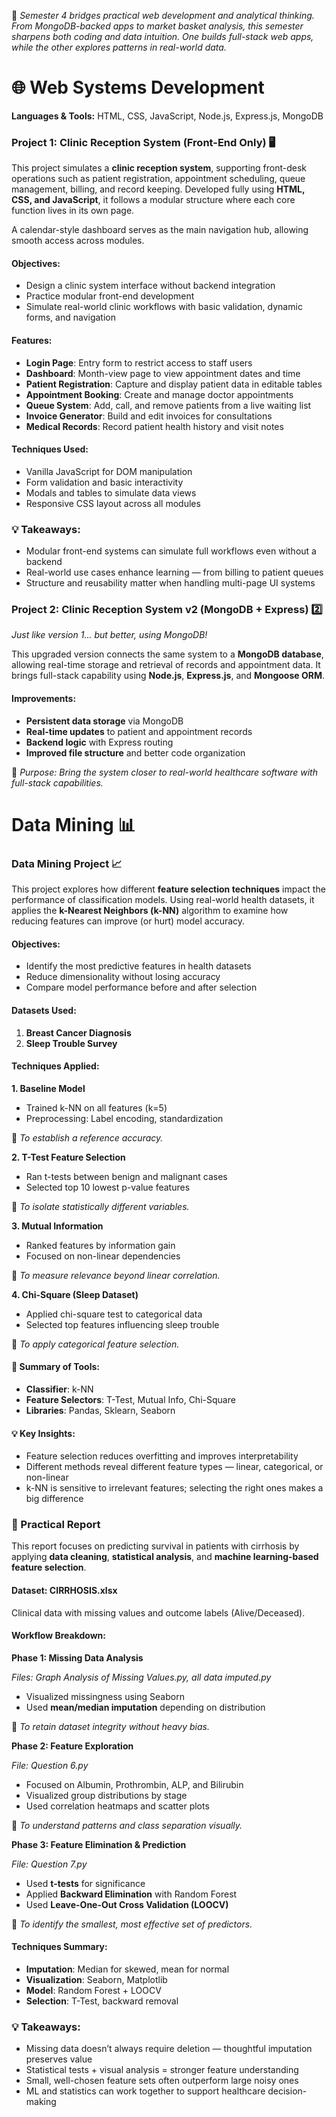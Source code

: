 🧩 *Semester 4 bridges practical web development and analytical thinking. From MongoDB-backed apps to market basket analysis, this semester sharpens both coding and data intuition. One builds full-stack web apps, while the other explores patterns in real-world data.*

# 🌐 Web Systems Development

**Languages & Tools:** HTML, CSS, JavaScript, Node.js, Express.js, MongoDB


###  Project 1: Clinic Reception System (Front-End Only) 🖥️

This project simulates a **clinic reception system**, supporting front-desk operations such as patient registration, appointment scheduling, queue management, billing, and record keeping. Developed fully using **HTML, CSS, and JavaScript**, it follows a modular structure where each core function lives in its own page.

A calendar-style dashboard serves as the main navigation hub, allowing smooth access across modules.

#### Objectives:

* Design a clinic system interface without backend integration
* Practice modular front-end development
* Simulate real-world clinic workflows with basic validation, dynamic forms, and navigation

#### Features:

* **Login Page**: Entry form to restrict access to staff users
* **Dashboard**: Month-view page to view appointment dates and time
* **Patient Registration**: Capture and display patient data in editable tables
* **Appointment Booking**: Create and manage doctor appointments
* **Queue System**: Add, call, and remove patients from a live waiting list
* **Invoice Generator**: Build and edit invoices for consultations
* **Medical Records**: Record patient health history and visit notes

#### Techniques Used:

* Vanilla JavaScript for DOM manipulation
* Form validation and basic interactivity
* Modals and tables to simulate data views
* Responsive CSS layout across all modules

### 💡 Takeaways:

* Modular front-end systems can simulate full workflows even without a backend
* Real-world use cases enhance learning — from billing to patient queues
* Structure and reusability matter when handling multi-page UI systems


### Project 2: Clinic Reception System v2 (MongoDB + Express) 2️⃣ 

*Just like version 1... but better, using MongoDB!*

This upgraded version connects the same system to a **MongoDB database**, allowing real-time storage and retrieval of records and appointment data. It brings full-stack capability using **Node.js**, **Express.js**, and **Mongoose ORM**.

#### Improvements:

* **Persistent data storage** via MongoDB
* **Real-time updates** to patient and appointment records
* **Backend logic** with Express routing
* **Improved file structure** and better code organization

📌 *Purpose: Bring the system closer to real-world healthcare software with full-stack capabilities.*


# Data Mining 📊

### Data Mining Project 📈 

This project explores how different **feature selection techniques** impact the performance of classification models. Using real-world health datasets, it applies the **k-Nearest Neighbors (k-NN)** algorithm to examine how reducing features can improve (or hurt) model accuracy.

#### Objectives:

* Identify the most predictive features in health datasets
* Reduce dimensionality without losing accuracy
* Compare model performance before and after selection

#### Datasets Used:

1. **Breast Cancer Diagnosis**
2. **Sleep Trouble Survey**

#### Techniques Applied:

**1. Baseline Model**

* Trained k-NN on all features (k=5)
* Preprocessing: Label encoding, standardization
  
📌 *To establish a reference accuracy.*

**2. T-Test Feature Selection**

* Ran t-tests between benign and malignant cases
* Selected top 10 lowest p-value features
  
📌 *To isolate statistically different variables.*

**3. Mutual Information**

* Ranked features by information gain
* Focused on non-linear dependencies
  
📌 *To measure relevance beyond linear correlation.*

**4. Chi-Square (Sleep Dataset)**

* Applied chi-square test to categorical data
* Selected top features influencing sleep trouble
  
📌 *To apply categorical feature selection.*

#### 🔧 Summary of Tools:

* **Classifier**: k-NN
* **Feature Selectors**: T-Test, Mutual Info, Chi-Square
* **Libraries**: Pandas, Sklearn, Seaborn

#### 💡 Key Insights:

* Feature selection reduces overfitting and improves interpretability
* Different methods reveal different feature types — linear, categorical, or non-linear
* k-NN is sensitive to irrelevant features; selecting the right ones makes a big difference


### 🧪 Practical Report

This report focuses on predicting survival in patients with cirrhosis by applying **data cleaning**, **statistical analysis**, and **machine learning-based feature selection**.

#### Dataset: CIRRHOSIS.xlsx

Clinical data with missing values and outcome labels (Alive/Deceased).

#### Workflow Breakdown:

**Phase 1: Missing Data Analysis**

*Files: Graph Analysis of Missing Values.py, all data imputed.py*

* Visualized missingness using Seaborn
* Used **mean/median imputation** depending on distribution
  
📌 *To retain dataset integrity without heavy bias.*

**Phase 2: Feature Exploration**

*File: Question 6.py*

* Focused on Albumin, Prothrombin, ALP, and Bilirubin
* Visualized group distributions by stage
* Used correlation heatmaps and scatter plots
  
📌 *To understand patterns and class separation visually.*

**Phase 3: Feature Elimination & Prediction**

*File: Question 7.py*

* Used **t-tests** for significance
* Applied **Backward Elimination** with Random Forest
* Used **Leave-One-Out Cross Validation (LOOCV)**
  
📌 *To identify the smallest, most effective set of predictors.*


#### Techniques Summary:

* **Imputation**: Median for skewed, mean for normal
* **Visualization**: Seaborn, Matplotlib
* **Model**: Random Forest + LOOCV
* **Selection**: T-Test, backward removal


### 💡 Takeaways:

* Missing data doesn’t always require deletion — thoughtful imputation preserves value
* Statistical tests + visual analysis = stronger feature understanding
* Small, well-chosen feature sets often outperform large noisy ones
* ML and statistics can work together to support healthcare decision-making
